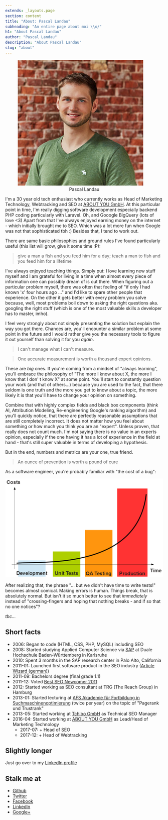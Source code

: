 ```yaml
---
extends: _layouts.page
section: content
title: "About: Pascal Landau"
subheading: "An entire page about moi \\o/"
h1: "About Pascal Landau"
author: "Pascal Landau"
description: "About Pascal Landau"
slug: "about"
---
```


<div class="col-md-6 col-s-12 center">
 <figure>
  <a href="/img/pascal-landau.jpg">
    <img src="/img/pascal-landau-400x400.jpg" alt="Pascal Landau" />
  </a>
  <figcaption style="text-align:center; margin-bottom:1em">Pascal Landau</figcaption>
</figure> 
</div>
<div class="col-md-6 col-s-12">
I'm a 30 year old tech enthusiast who currently works as Head of Marketing Technology, Webtracking and SEO 
at <a href="http://corporate.aboutyou.de/en/">ABOUT YOU GmbH</a>.
At this particular point in time, I'm really digging software development especially backend PHP coding particularly with 
Laravel. Oh, and Gooogle BigQuery (lots of love <3) Apart from that I've always enjoyed earning money on the internet - which initially brought me to SEO. Which 
was a lot more fun when Google was not that sophisticated tbh :) Besides that, I tend to work out.
</div>

There are same basic philosophies and ground rules I've found particularly useful (this list will grow, give it some time :P):

> give a man a fish and you feed him for a day; teach a man to fish and you feed him for a lifetime

I've always enjoyed teaching things. Simply put: I love learning new stuff myself and I am grateful for living in
a time when almost every piece of information one can possibly dream of is out there. 
When figuring out a particular problem myself, there was often that feeling of "if only I had known 'x' four hours ago ..."
and I'd like to spare other people that experience.
On the other it gets better with every problem you solve because, well, most problems boil down to asking the right questions aka. 
googling the right stuff (which is one of the most valuable skills a developer has to master, imho).

I feel very strongly about not simply presenting the solution but explain the way you got there. Chances are, you'll
encounter a similar problem at some point in the future and I would rather give you the necessary tools to figure it
out yourself than solving it for you _again_.

> I can't manage what I can't measure.

> One accurate measurement is worth a thousand expert opinions.

These are _big_ ones. If you're coming from a mindset of "always learning", you'll embrace the philosophy of
"The more I know about X, the more I know that I don' t know X" at some point. You'll start to 
constantly question your work (and that of others...) because you are used to the fact, that there seldom
is one truth and the more you get to know about a topic, 
the more likely it is that you'll have to change your opinion on something.

Combine that with highly complex fields and black box components (think AI, Attribution Modeling, Re-engineering 
Google's ranking algorithm) and you'll quickly notice, that there are perfectly reasonable assumptions that
are still completely incorrect. It does not matter how you feel about something or 
how much you think you are an "expert". Unless proven, that really does not count much. 
I'm not saying there is no value in an experts opinion, especially if the one having it has a lot of 
experience in the field at hand - that's still super valuable in terms of developing a hypothesis. 

But in the end, numbers and metrics are your one, true friend. 

> An ounce of prevention is worth a pound of cure

As a software engineer, you're probably familiar with "the cost of a bug":

![Cost of a bug in software development](/img/cost-of-a-bug.png "Cost of a bug in software development")

After realizing that, the phrase "... but we didn't have time to write tests!" becomes almost comical.
Making errors is human. Things break, that is absolutely normal. But isn't it so much better to see
that _immediately_ instead of "crossing-fingers and hoping that nothing breaks - and if so that no one notices"?

_tbc..._

## Short facts

- 2006: Began to code (HTML, CSS, PHP, MySQL) including SEO
- 2008: Started studying Applied Computer Science via [SAP](http://www.sap.com) at Duale Hochschule Baden-Württemberg in Karlsruhe
- 2010: Spent 3 months in the SAP research center in Palo Alto, California
- 2011-01: Launched first software product in the SEO industry ([Article Wizard (german)](http://www.myseosolution.de/seo-tools/article-wizard/))
- 2011-09: Bachelors degree (final grade 1.1)
- 2011-12: Voted [Best SEO Newcomer 2011](http://www.seo-united.de/blog/seo/seo-wahlen-2011-gewinner.htm#newcomer)
- 2012: Started working as SEO consultant at TRG (The Reach Group) in Hamburg
- 2013-01: Started lecturing at [AFS Akademie für Fortbildung in Suchmaschinenoptimierung](http://www.afs-akademie.org/) (twice per year) on the topic of "Pagerank und Trustrank"
- 2013-05: Started working at [Tchibo GmbH](http://www.tchibo.com/) as Technical SEO Manager
- 2016-04: Started working at [ABOUT YOU GmbH](http://corporate.aboutyou.de/en/) as Lead/Head of Marketing Technology
  - 2017-07: + Head of SEO
  - 2017-12: + Head of Webtracking

## Slightly longer

Just go over to my [LinkedIn profile](https://www.linkedin.com/in/pascallandau)

## Stalk me at
- [Github](https://github.com/paslandau/)
- [Twitter](https://twitter.com/PascalLandau)
- [Facebook](https://www.facebook.com/pascal.landau)
- [LinkedIn](https://de.linkedin.com/in/pascallandau)
- [Google+](https://plus.google.com/+PascalLandau)